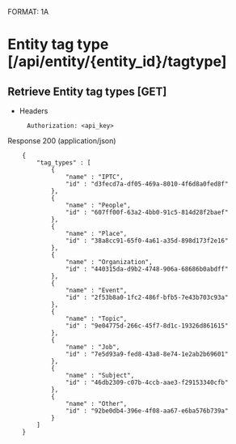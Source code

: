 FORMAT: 1A


# Entity tag type [/api/entity/{entity_id}/tagtype]


## Retrieve Entity tag types [GET]


+ Headers

        Authorization: <api_key>



Response 200 (application/json)

        {
            "tag_types" : [
                {
                    "name" : "IPTC",
                    "id" : "d3fecd7a-df05-469a-8010-4f6d8a0fed8f"
                },
                {
                    "name" : "People",
                    "id" : "607ff00f-63a2-4bb0-91c5-814d28f2baef"
                },
                {
                    "name" : "Place",
                    "id" : "38a8cc91-65f0-4a61-a35d-898d173f2e16"
                },
                {
                    "name" : "Organization",
                    "id" : "440315da-d9b2-4748-906a-68686b0abdff"
                },
                {
                    "name" : "Event",
                    "id" : "2f53b8a0-1fc2-486f-bfb5-7e43b703c93a"
                },
                {
                    "name" : "Topic",
                    "id" : "9e04775d-266c-45f7-8d1c-19326d861615"
                },
                {
                    "name" : "Job",
                    "id" : "7e5d93a9-fed8-43a8-8e74-1e2ab2b69601"
                },
                {
                    "name" : "Subject",
                    "id" : "46db2309-c07b-4ccb-aae3-f29153340cfb"
                },
                {
                    "name" : "Other",
                    "id" : "92be0db4-396e-4f08-aa67-e6ba576b739a"
                }
            ]
        }

